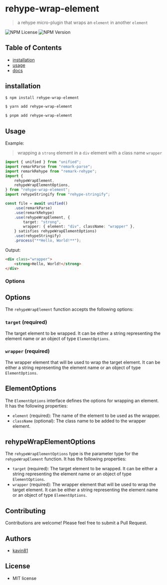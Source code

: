 # rehype-wrap-element

> a rehype micro-plugin that wraps an `element` in another `element`

<p>
    <img alt="NPM License" src="https://img.shields.io/npm/l/rehype-wrap-element">
    <img alt="NPM Version" src="https://img.shields.io/npm/v/rehype-wrap-element">
</p>

## Table of Contents

-   [installation](#installation)
-   [usage](#usage)
-   [docs](#options)

## installation

```sh
$ npm install rehype-wrap-element
```

```sh
$ yarn add rehype-wrap-element
```

```sh
$ pnpm add rehype-wrap-element
```

## Usage

Example:

> wrapping a `strong` element in a `div` element with a class name `wrapper`

```ts
import { unified } from "unified";
import remarkParse from "remark-parse";
import remarkRehype from "remark-rehype";
import {
    rehypeWrapElement,
    rehypeWrapElementOptions,
} from "rehype-wrap-element";
import rehypeStringify from "rehype-stringify";

const file = await unified()
    .use(remarkParse)
    .use(remarkRehype)
    .use(rehypeWrapElement, {
        target: "strong",
        wrapper: { element: "div", className: "wrapper" },
    } satisfies rehypeWrapElementOptions)
    .use(rehypeStringify)
    .process("**Hello, World!**");
```

Output:

```html
<div class="wrapper">
    <strong>Hello, World!</strong>
</div>
```

### Options

## Options

The `rehypeWrapElement` function accepts the following options:

### `target` (required)

The target element to be wrapped. It can be either a string representing the element name or an object of type `ElementOptions`.

### `wrapper` (required)

The wrapper element that will be used to wrap the target element. It can be either a string representing the element name or an object of type `ElementOptions`.

## ElementOptions

The `ElementOptions` interface defines the options for wrapping an element. It has the following properties:

-   `element` (required): The name of the element to be used as the wrapper.
-   `className` (optional): The class name to be added to the wrapper element.

## rehypeWrapElementOptions

The `rehypeWrapElementOptions` type is the parameter type for the `rehypeWrapElement` function. It has the following properties:

-   `target` (required): The target element to be wrapped. It can be either a string representing the element name or an object of type `ElementOptions`.
-   `wrapper` (required): The wrapper element that will be used to wrap the target element. It can be either a string representing the element name or an object of type `ElementOptions`.

## Contributing

Contributions are welcome! Please feel free to submit a Pull Request.

## Authors

-   [kavin81](https://github.com/kavin81)

## License

-   MIT license
